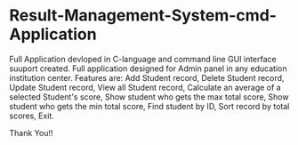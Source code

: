 # Result-Management-System-cmd-Application
Full Application devloped in C-language and command line GUI interface suuport created.
Full application designed for Admin panel in any education institution center.
Features are:
Add Student record,
Delete Student record,
Update Student record,
View all Student record,
Calculate an average of a selected Student's score,
Show student who gets the max total score,
Show student who gets the min total score,
Find student by ID,
Sort record by total scores,
Exit.

Thank You!!
